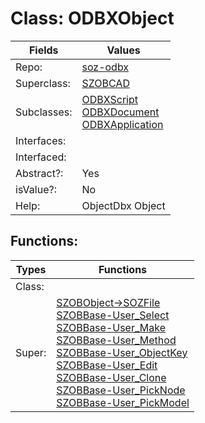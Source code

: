 
# Class:	ODBXObject

| Fields | Values |
| --------- | --------- |
| Repo: | [soz-odbx](/repos/soz-odbx.html) |
| Superclass: | [SZOBCAD](SZOBCAD.html) |
| Subclasses: | [ODBXScript](ODBXScript.html) <br> [ODBXDocument](ODBXDocument.html) <br> [ODBXApplication](ODBXApplication.html) |
| Interfaces: |  |
| Interfaced: |  |
| Abstract?: | Yes |
| isValue?: | No |
| Help: | ObjectDbx Object |


## Functions:

| Types | Functions |
| --------- | --------- |
| Class: |  |
| Super: | [SZOBObject->SOZFile](SZOBObject.html) <br> [SZOBBase-User_Select](SZOBBase.html) <br> [SZOBBase-User_Make](SZOBBase.html) <br> [SZOBBase-User_Method](SZOBBase.html) <br> [SZOBBase-User_ObjectKey](SZOBBase.html) <br> [SZOBBase-User_Edit](SZOBBase.html) <br> [SZOBBase-User_Clone](SZOBBase.html) <br> [SZOBBase-User_PickNode](SZOBBase.html) <br> [SZOBBase-User_PickModel](SZOBBase.html) |


